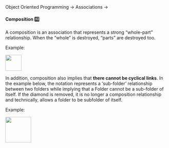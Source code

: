 <link rel="stylesheet" href="{{baseUrl}}/css/textbook.css">

<div class="website-content">

<div id="path">Object Oriented Programming &rarr; Associations &rarr;</div>

<div id="title">

#### Composition :two:

</div>

<div id="body">

A composition is an association that represents a strong “whole-part” relationship. When the “whole” is destroyed, “parts” are destroyed too.

<dynamic-panel src="../../../uml/classDiagrams/composition/topicPanel.md" header="UML: Class Diagrams: Composition" is-open></dynamic-panel>

<p/>

<tip-box>

Example:

<img src="{{baseUrl}}/oopDesign/associations/composition/images/boardSquare.png" height="50" />
<p/>

</tip-box>

In addition, composition also implies that **there cannot be cyclical links**. In the example below, the notation represents a ‘sub-folder’ relationship between two folders while implying that a Folder cannot be a sub-folder of itself. If the diamond is removed, it is no longer a composition relationship and technically, allows a folder to be subfolder of itself.

<tip-box>

Example:

<img src="{{baseUrl}}/oopDesign/associations/composition/images/folder.png" height="80" />
<p/>

</tip-box>

</div>

<div id="extras">
<div>

</div>
